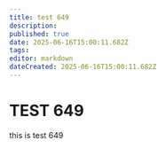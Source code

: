 ```yaml
---
title: test 649
description: 
published: true
date: 2025-06-16T15:00:11.682Z
tags: 
editor: markdown
dateCreated: 2025-06-16T15:00:11.682Z
---
```


# TEST 649
this is test 649
